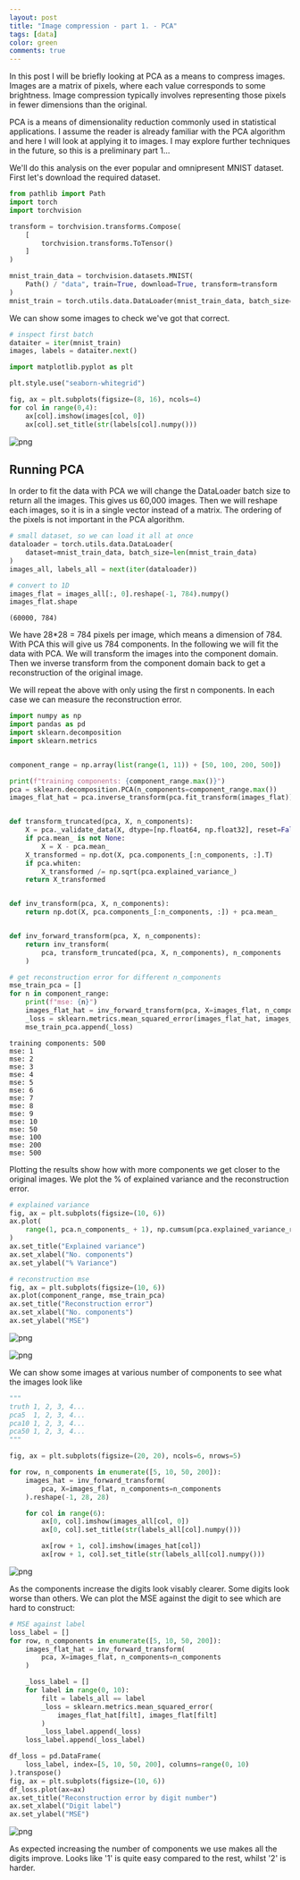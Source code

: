```yaml
---
layout: post
title: "Image compression - part 1. - PCA"
tags: [data]
color: green
comments: true
---
```


In this post I will be briefly looking at PCA as a means to compress images.
Images are a matrix of pixels, where each value corresponds to some brightness.
Image compression typically involves representing those pixels in fewer dimensions than the original.

PCA is a means of dimensionality reduction commonly used in statistical applications.
I assume the reader is already familiar with the PCA algorithm and here I will look at applying it to images.
I may explore further techniques in the future, so this is a preliminary part 1...

We'll do this analysis on the ever popular and omnipresent MNIST dataset.
First let's download the required dataset.


```python
from pathlib import Path
import torch
import torchvision

transform = torchvision.transforms.Compose(
    [
        torchvision.transforms.ToTensor()
    ]
)

mnist_train_data = torchvision.datasets.MNIST(
    Path() / "data", train=True, download=True, transform=transform
)
mnist_train = torch.utils.data.DataLoader(mnist_train_data, batch_size=64)
```

We can show some images to check we've got that correct.


```python
# inspect first batch
dataiter = iter(mnist_train)
images, labels = dataiter.next()

import matplotlib.pyplot as plt

plt.style.use("seaborn-whitegrid")

fig, ax = plt.subplots(figsize=(8, 16), ncols=4)
for col in range(0,4):
    ax[col].imshow(images[col, 0])
    ax[col].set_title(str(labels[col].numpy()))
```


    
![png](https://raw.githubusercontent.com/stanton119/data-analysis/markdown/neural_networks/autoencoders/pca_files/pca_3_0.png)


## Running PCA
In order to fit the data with PCA we will change the DataLoader batch size to return all the images.
This gives us 60,000 images.
Then we will reshape each images, so it is in a single vector instead of a matrix.
The ordering of the pixels is not important in the PCA algorithm.


```python
# small dataset, so we can load it all at once
dataloader = torch.utils.data.DataLoader(
    dataset=mnist_train_data, batch_size=len(mnist_train_data)
)
images_all, labels_all = next(iter(dataloader))

# convert to 1D
images_flat = images_all[:, 0].reshape(-1, 784).numpy()
images_flat.shape
```




    (60000, 784)



We have 28*28 = 784 pixels per image, which means a dimension of 784.
With PCA this will give us 784 components.
In the following we will fit the data with PCA.
We will transform the images into the component domain.
Then we inverse transform from the component domain back to get a reconstruction of the original image.

We will repeat the above with only using the first n components.
In each case we can measure the reconstruction error.


```python
import numpy as np
import pandas as pd
import sklearn.decomposition
import sklearn.metrics


component_range = np.array(list(range(1, 11)) + [50, 100, 200, 500])

print(f"training components: {component_range.max()}")
pca = sklearn.decomposition.PCA(n_components=component_range.max())
images_flat_hat = pca.inverse_transform(pca.fit_transform(images_flat))


def transform_truncated(pca, X, n_components):
    X = pca._validate_data(X, dtype=[np.float64, np.float32], reset=False)
    if pca.mean_ is not None:
        X = X - pca.mean_
    X_transformed = np.dot(X, pca.components_[:n_components, :].T)
    if pca.whiten:
        X_transformed /= np.sqrt(pca.explained_variance_)
    return X_transformed


def inv_transform(pca, X, n_components):
    return np.dot(X, pca.components_[:n_components, :]) + pca.mean_


def inv_forward_transform(pca, X, n_components):
    return inv_transform(
        pca, transform_truncated(pca, X, n_components), n_components
    )

# get reconstruction error for different n_components
mse_train_pca = []
for n in component_range:
    print(f"mse: {n}")
    images_flat_hat = inv_forward_transform(pca, X=images_flat, n_components=n)
    _loss = sklearn.metrics.mean_squared_error(images_flat_hat, images_flat)
    mse_train_pca.append(_loss)
```

    training components: 500
    mse: 1
    mse: 2
    mse: 3
    mse: 4
    mse: 5
    mse: 6
    mse: 7
    mse: 8
    mse: 9
    mse: 10
    mse: 50
    mse: 100
    mse: 200
    mse: 500


Plotting the results show how with more components we get closer to the original images.
We plot the % of explained variance and the reconstruction error.


```python
# explained variance
fig, ax = plt.subplots(figsize=(10, 6))
ax.plot(
    range(1, pca.n_components_ + 1), np.cumsum(pca.explained_variance_ratio_)
)
ax.set_title("Explained variance")
ax.set_xlabel("No. components")
ax.set_ylabel("% Variance")

# reconstruction mse
fig, ax = plt.subplots(figsize=(10, 6))
ax.plot(component_range, mse_train_pca)
ax.set_title("Reconstruction error")
ax.set_xlabel("No. components")
ax.set_ylabel("MSE")
```

    
![png](https://raw.githubusercontent.com/stanton119/data-analysis/markdown/neural_networks/autoencoders/pca_files/pca_9_1.png)
    



    
![png](https://raw.githubusercontent.com/stanton119/data-analysis/markdown/neural_networks/autoencoders/pca_files/pca_9_2.png)
    


We can show some images at various number of components to see what the images look like


```python
"""
truth 1, 2, 3, 4...
pca5  1, 2, 3, 4...
pca10 1, 2, 3, 4...
pca50 1, 2, 3, 4...
"""

fig, ax = plt.subplots(figsize=(20, 20), ncols=6, nrows=5)

for row, n_components in enumerate([5, 10, 50, 200]):
    images_hat = inv_forward_transform(
        pca, X=images_flat, n_components=n_components
    ).reshape(-1, 28, 28)

    for col in range(6):
        ax[0, col].imshow(images_all[col, 0])
        ax[0, col].set_title(str(labels_all[col].numpy()))

        ax[row + 1, col].imshow(images_hat[col])
        ax[row + 1, col].set_title(str(labels_all[col].numpy()))
```


    
![png](https://raw.githubusercontent.com/stanton119/data-analysis/markdown/neural_networks/autoencoders/pca_files/pca_11_0.png)
    


As the components increase the digits look visably clearer.
Some digits look worse than others.
We can plot the MSE against the digit to see which are hard to construct:


```python
# MSE against label
loss_label = []
for row, n_components in enumerate([5, 10, 50, 200]):
    images_flat_hat = inv_forward_transform(
        pca, X=images_flat, n_components=n_components
    )

    _loss_label = []
    for label in range(0, 10):
        filt = labels_all == label
        _loss = sklearn.metrics.mean_squared_error(
            images_flat_hat[filt], images_flat[filt]
        )
        _loss_label.append(_loss)
    loss_label.append(_loss_label)

df_loss = pd.DataFrame(
    loss_label, index=[5, 10, 50, 200], columns=range(0, 10)
).transpose()
fig, ax = plt.subplots(figsize=(10, 6))
df_loss.plot(ax=ax)
ax.set_title("Reconstruction error by digit number")
ax.set_xlabel("Digit label")
ax.set_ylabel("MSE")
```




    
![png](https://raw.githubusercontent.com/stanton119/data-analysis/markdown/neural_networks/autoencoders/pca_files/pca_13_1.png)
    


As expected increasing the number of components we use makes all the digits improve.
Looks like '1' is quite easy compared to the rest, whilst '2' is harder.
